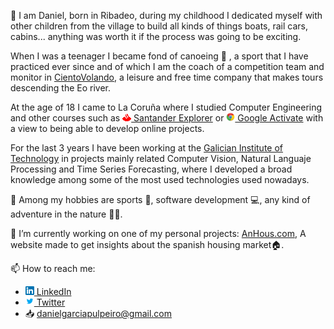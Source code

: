 👋 I am Daniel, born in Ribadeo, during my childhood I dedicated myself with other children from the village to build all kinds of things boats, rail cars, cabins... anything was worth it if the process was going to be exciting.

When I was a teenager I became fond of canoeing 🛶 , a sport that I have practiced ever since and of which I am the coach of a competition team and monitor in [ CientoVolando](https://100tovolando.eu), a leisure and free time company that makes tours descending the Eo river. 

At the age of 18 I came to La Coruña where I studied Computer Engineering and other courses such as [![ Santander Explorer ](https://raw.githubusercontent.com/dpulpeiro/dpulpeiro/main/images/santander.png) Santander Explorer](https://explorerbyx.org/en/) or [![ Google Activate ](https://raw.githubusercontent.com/dpulpeiro/dpulpeiro/main/images/google.png) Google Activate](https://learndigital.withgoogle.com/activate/)  with a view to being able to develop online projects.

For the last 3 years I have been working at the [Galician Institute of Technology](https://itg.es/en/) in projects mainly related Computer Vision, Natural Languaje Processing and Time Series Forecasting, where I developed a broad knowledge among some of the most used technologies used nowadays.

👀 Among my hobbies are sports 💪, software development 💻, any kind of adventure in the nature 🐒🌲.

🌱 I’m currently working on one of my personal projects: [AnHous.com](https://anhous.com), A website made to get insights about the spanish housing market🏠.

📫 How to reach me:
  - [![Linkedin](https://raw.githubusercontent.com/dpulpeiro/dpulpeiro/main/images/linkedin.png) LinkedIn](https://www.linkedin.com/in/daniel-garc%C3%ADa-pulpeiro/)
  - [![Twitter](https://raw.githubusercontent.com/dpulpeiro/dpulpeiro/main/images/twitter.png) Twitter](https://twitter.com/dpulpeiro)
  - 📥 danielgarciapulpeiro@gmail.com

<!---
dpulpeiro/dpulpeiro is a ✨ special ✨ repository because its `README.md` (this file) appears on your GitHub profile.
You can click the Preview link to take a look at your changes.
--->


